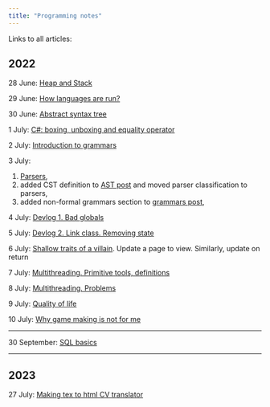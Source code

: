 ```yaml
---
title: "Programming notes"
---
```


Links to all articles:

## 2022

28 June: [Heap and Stack](programming/heap-and-stack)

29 June: [How languages are run?](programming/transpilers-compilers-interpreters)

30 June: [Abstract syntax tree](programming/ast)

1 July: [C#: boxing, unboxing and equality operator](programming/boxing-and-equality-cs)

2 July: [Introduction to grammars](programming/introduction-to-grammars)

3 July:

1. [Parsers](programming/parsers),
2. added CST definition to [AST post](programming/ast) and moved
   parser classification to parsers,
3. added non-formal grammars section to [grammars post](programming/introduction-to-grammars),

4 July: [Devlog 1. Bad globals](programming/devlog1)

5 July: [Devlog 2. Link class. Removing state](programming/devlog2)

6 July: [Shallow traits of a villain](programming/shallow-villain-traits). Update a page to view.
Similarly, update on return

7 July: [Multithreading. Primitive tools, definitions](programming/multithreading1)

8 July: [Multithreading. Problems](programming/multithreading2)

9 July: [Quality of life](programming/quality-of-life)

10 July: [Why game making is not for me](programming/why-gamemaking-is-not-for-me)

---

30 September: [SQL basics](programming/SQL.md)

---

## 2023

27 July: [Making tex to html CV translator](programming/making-tex-to-html-cv-translator)